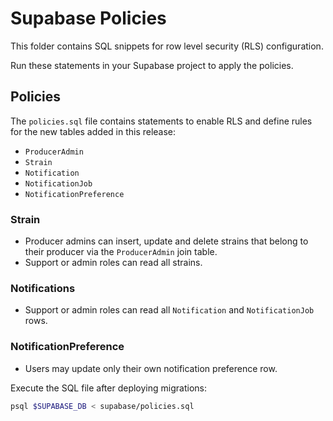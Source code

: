 # Supabase Policies

This folder contains SQL snippets for row level security (RLS) configuration.

Run these statements in your Supabase project to apply the policies.

## Policies

The `policies.sql` file contains statements to enable RLS and define rules for the new tables added in this release:

- `ProducerAdmin`
- `Strain`
- `Notification`
- `NotificationJob`
- `NotificationPreference`

### Strain
- Producer admins can insert, update and delete strains that belong to their producer via the `ProducerAdmin` join table.
- Support or admin roles can read all strains.

### Notifications
- Support or admin roles can read all `Notification` and `NotificationJob` rows.

### NotificationPreference
- Users may update only their own notification preference row.

Execute the SQL file after deploying migrations:

```bash
psql $SUPABASE_DB < supabase/policies.sql
```
